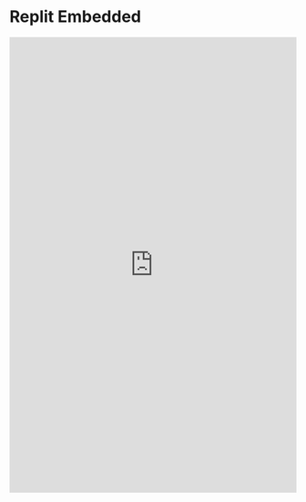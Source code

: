# Replit Embedded

<iframe frameborder="0" width="100%" height="800px" src="https://replit.com/@dsblack0/sam-tri3?Menu.java">
